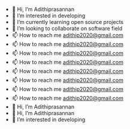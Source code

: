 - 👋 Hi, I’m Adithiprasannan
- 👀 I’m interested in developing 
- 🌱 I’m currently learning open source projects
- 💞️ I’m looking to collaborate on software field
- 📫 How to reach me adithip2020@gmail.com
- 📫 How to reach me adithip2020@gmail.com
- 📫 How to reach me adithip2020@gmail.com
- 📫 How to reach me adithip2020@gmail.com
- 📫 How to reach me adithip2020@gmail.com
- 📫 How to reach me adithip2020@gmail.com
- 📫 How to reach me adithip2020@gmail.com
- 📫 How to reach me adithip2020@gmail.com
- 👋 Hi, I’m Adithiprasannan 
- 👋 Hi, I’m Adithiprasannan
- 👀 I’m interested in developing 



<!---
Adithiprasannan/Adithiprasannan is a ✨ special ✨ repository because its `README.md` (this file) appears on your GitHub profile.
You can click the Preview link to take a look at your changes.
--->
